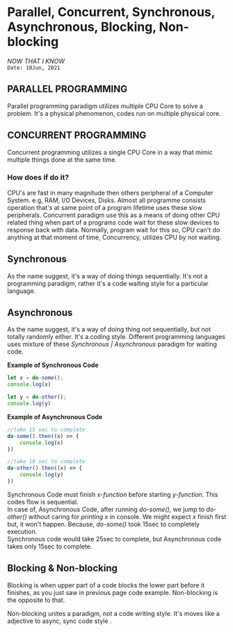 # Parallel, Concurrent, Synchronous, Asynchronous, Blocking, Non-blocking
*NOW THAT I KNOW*  
`Date: 10Jun, 2021`

## PARALLEL PROGRAMMING
Parallel programming paradigm utilizes multiple CPU Core to solve a problem. It's a physical phenomenon, codes run on multiple physical core.

## CONCURRENT PROGRAMMING
Concurrent programming utilizes a single CPU Core in a way that mimic multiple things done at the same time.  

### How does if do it?
CPU's are fast in many magnitude then others peripheral of a Computer System. e.g, RAM, I/O Devices, Disks. Almost all programme consists operation that's at same point of a program lifetime uses these slow peripherals. Concurrent paradigm use this as a means of doing other CPU related thing when part of a programs code wait for these slow devices to response back with data. Normally, program wait for this so, CPU can't do anything at that moment of time, Concurrency, utilizes CPU by not waiting.


## Synchronous
As the name suggest, it's a way of doing things sequentially. It's not a programming paradigm, rather it's a code waiting style for a particular language.

## Asynchronous 
As the name suggest, it's a way of doing thing not sequentially, but not totally randomly either. It's a coding style. Different programming languages uses mixture of these *Synchronous | Asynchronous* paradigm for waiting code.

**Example of Synchronous Code**
```javascript
let x = do-some();
console.log(x)

let y = do-other();
console.log(y)
```

**Example of Asynchronous Code**
```javascript
//take 15 sec to complete
do-some().then((x) => {
    console.log(x)
})

//take 10 sec to complete
do-other().then((x) => {
    console.log(y)
})
```

Synchronous Code must finish *x-function* before starting *y-function*. This codes flow is sequential.  
In case of, Asynchronous Code, after running *do-some()*, we jump to *do-other()* without caring for *printing x* in console. We might expect *x* finish first but, it won't happen. Because, *do-some()* took 15sec to completely execution.  
Synchronous code would take 25sec to complete, but Asynchronous code takes only 15sec to complete.

## Blocking & Non-blocking 
Blocking is when upper part of a code blocks the lower part before it finishes, as you just saw in previous page code example. Non-blocking is the opposite to that.  

Non-blocking unites a paradigm, not a code writing style. It's moves like a adjective to async, sync code style .